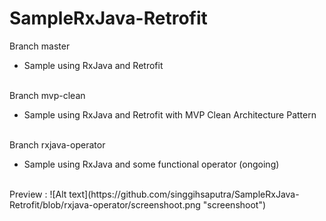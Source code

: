 # SampleRxJava-Retrofit

Branch master<br>
<ul><li>Sample using RxJava and Retrofit</li></ul>
<br>
Branch mvp-clean<br>
<ul><li>Sample using RxJava and Retrofit with MVP Clean Architecture Pattern</li></ul>
<br>
Branch rxjava-operator<br>
<ul><li>Sample using RxJava and some functional operator (ongoing)</li></ul>

<br>
Preview :
![Alt text](https://github.com/singgihsaputra/SampleRxJava-Retrofit/blob/rxjava-operator/screenshoot.png "screenshoot")
